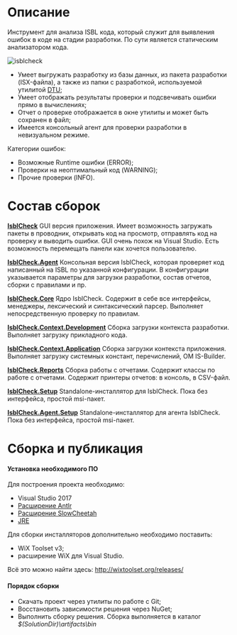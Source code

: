 # Описание

Инструмент для анализа ISBL кода, который служит для выявления ошибок в коде на стадии разработки. По сути является статическим анализатором кода.

![isblcheck](https://user-images.githubusercontent.com/34789335/34760471-637a5ae4-f5f9-11e7-9dbd-2c61cebeba84.png)

* Умеет выгружать разработку из базы данных, из пакета разработки (ISX-файла), а также из папки с разработкой, используемой утилитой [DTU](https://github.com/DirectumCompany/DevelopmentTransferUtility);
* Умеет отображать результаты проверки и подсвечивать ошибки прямо в вычислениях;
* Отчет о проверке отображается в окне утилиты и может быть сохранен в файл;
* Имеется консольный агент для проверки разработки в невизуальном режиме.

Категории ошибок:

* Возможные Runtime ошибки (ERROR);
* Проверки на неоптимальный код (WARNING);
* Прочие проверки (INFO).

# Состав сборок

[**IsblCheck**](https://github.com/DirectumCompany/IsblCheck/tree/master/src/IsblCheck)
GUI версия приложения. Имеет возможность загружать пакеты в проводник, открывать код на просмотр, отправлять код на проверку и выводить ошибки. GUI очень похож на Visual Studio. Есть возможность перемещать панели как хочется пользователю.

[**IsblCheck.Agent**](https://github.com/DirectumCompany/IsblCheck/tree/master/src/IsblCheck.Agent)
Консольная версия IsblCheck, которая проверяет код написанный на ISBL по указанной конфигурации. В конфигурации указывается параметры для загрузки разработки, состав отчетов, сборки с правилами и пр.

[**IsblCheck.Core**](https://github.com/DirectumCompany/IsblCheck/tree/master/src/IsblCheck.Core)
Ядро IsblCheck. Содержит в себе все интерфейсы, менеджеры, лексический и синтаксический парсер. Выполняет непосредственную проверку по правилам.

[**IsblCheck.Context.Development**](https://github.com/DirectumCompany/IsblCheck/tree/master/src/IsblCheck.Context.Development)
Сборка загрузки контекста разработки. Выполняет загрузку прикладного кода.

[**IsblCheck.Context.Application**](https://github.com/DirectumCompany/IsblCheck/tree/master/src/IsblCheck.Context.Application)
Сборка загрузки контекста приложения. Выполняет загрузку системных констант, перечислений, ОМ IS-Builder.

[**IsblCheck.Reports**](https://github.com/DirectumCompany/IsblCheck/tree/master/src/IsblCheck.Reports)
Сборка работы с отчетами. Содержит классы по работе с отчетами. Содержит принтеры отчетов: в консоль, в CSV-файл.

[**IsblCheck.Setup**](https://github.com/DirectumCompany/IsblCheck/tree/master/installer/IsblCheck.Setup)
Standalone-инсталлятор для IsblCheck. Пока без интерфейса, простой msi-пакет.

[**IsblCheck.Agent.Setup**](https://github.com/DirectumCompany/IsblCheck/tree/master/installer/IsblCheck.Agent.Setup)
Standalone-инсталлятор для агента IsblCheck. Пока без интерфейса, простой msi-пакет.

# Сборка и публикация

#### Установка необходимого ПО

Для построения проекта необходимо:
* Visual Studio 2017
* [Расширение Antlr](https://visualstudiogallery.msdn.microsoft.com/25b991db-befd-441b-b23b-bb5f8d07ee9f)
* [Расширение SlowCheetah](https://github.com/Microsoft/slow-cheetah)
* [JRE](http://www.oracle.com/technetwork/java/javase/downloads/index.html)

Для сборки инсталляторов дополнительно необходимо поставить:
* WiX Toolset v3;
* расширение WiX для Visual Studio.

Всё это можно найти здесь: http://wixtoolset.org/releases/

#### Порядок сборки

* Скачать проект через утилиты по работе с Git;
* Восстановить зависимости решения через NuGet;
* Выполнить сборку решения. Сборка выполняется в каталог _$(SolutionDir)\artifacts\bin_